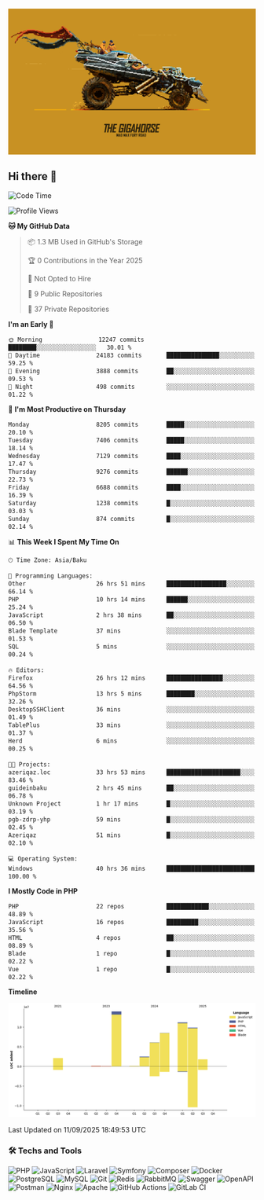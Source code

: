 <!--WALLPAPER-->
<p align='center'>
  <img src='assets/wallpapers/11.gif' alt='Banner'>
</p>
<!--/WALLPAPER-->

## Hi there 👋

<!--START_SECTION:waka-->
![Code Time](http://img.shields.io/badge/Code%20Time-270%20hrs%2051%20mins-blue)

![Profile Views](http://img.shields.io/badge/Profile%20Views-0-blue)

**🐱 My GitHub Data** 

> 📦 1.3 MB Used in GitHub's Storage 
 > 
> 🏆 0 Contributions in the Year 2025
 > 
> 🚫 Not Opted to Hire
 > 
> 📜 9 Public Repositories 
 > 
> 🔑 37 Private Repositories 
 > 
**I'm an Early 🐤** 

```text
🌞 Morning                12247 commits       ████████░░░░░░░░░░░░░░░░░   30.01 % 
🌆 Daytime                24183 commits       ███████████████░░░░░░░░░░   59.25 % 
🌃 Evening                3888 commits        ██░░░░░░░░░░░░░░░░░░░░░░░   09.53 % 
🌙 Night                  498 commits         ░░░░░░░░░░░░░░░░░░░░░░░░░   01.22 % 
```
📅 **I'm Most Productive on Thursday** 

```text
Monday                   8205 commits        █████░░░░░░░░░░░░░░░░░░░░   20.10 % 
Tuesday                  7406 commits        █████░░░░░░░░░░░░░░░░░░░░   18.14 % 
Wednesday                7129 commits        ████░░░░░░░░░░░░░░░░░░░░░   17.47 % 
Thursday                 9276 commits        ██████░░░░░░░░░░░░░░░░░░░   22.73 % 
Friday                   6688 commits        ████░░░░░░░░░░░░░░░░░░░░░   16.39 % 
Saturday                 1238 commits        █░░░░░░░░░░░░░░░░░░░░░░░░   03.03 % 
Sunday                   874 commits         █░░░░░░░░░░░░░░░░░░░░░░░░   02.14 % 
```


📊 **This Week I Spent My Time On** 

```text
🕑︎ Time Zone: Asia/Baku

💬 Programming Languages: 
Other                    26 hrs 51 mins      █████████████████░░░░░░░░   66.14 % 
PHP                      10 hrs 14 mins      ██████░░░░░░░░░░░░░░░░░░░   25.24 % 
JavaScript               2 hrs 38 mins       ██░░░░░░░░░░░░░░░░░░░░░░░   06.50 % 
Blade Template           37 mins             ░░░░░░░░░░░░░░░░░░░░░░░░░   01.53 % 
SQL                      5 mins              ░░░░░░░░░░░░░░░░░░░░░░░░░   00.24 % 

🔥 Editors: 
Firefox                  26 hrs 12 mins      ████████████████░░░░░░░░░   64.56 % 
PhpStorm                 13 hrs 5 mins       ████████░░░░░░░░░░░░░░░░░   32.26 % 
DesktopSSHClient         36 mins             ░░░░░░░░░░░░░░░░░░░░░░░░░   01.49 % 
TablePlus                33 mins             ░░░░░░░░░░░░░░░░░░░░░░░░░   01.37 % 
Herd                     6 mins              ░░░░░░░░░░░░░░░░░░░░░░░░░   00.25 % 

🐱‍💻 Projects: 
azeriqaz.loc             33 hrs 53 mins      █████████████████████░░░░   83.46 % 
guideinbaku              2 hrs 45 mins       ██░░░░░░░░░░░░░░░░░░░░░░░   06.78 % 
Unknown Project          1 hr 17 mins        █░░░░░░░░░░░░░░░░░░░░░░░░   03.19 % 
pgb-zdrp-yhp             59 mins             █░░░░░░░░░░░░░░░░░░░░░░░░   02.45 % 
Azeriqaz                 51 mins             █░░░░░░░░░░░░░░░░░░░░░░░░   02.10 % 

💻 Operating System: 
Windows                  40 hrs 36 mins      █████████████████████████   100.00 % 
```

**I Mostly Code in PHP** 

```text
PHP                      22 repos            ████████████░░░░░░░░░░░░░   48.89 % 
JavaScript               16 repos            █████████░░░░░░░░░░░░░░░░   35.56 % 
HTML                     4 repos             ██░░░░░░░░░░░░░░░░░░░░░░░   08.89 % 
Blade                    1 repo              █░░░░░░░░░░░░░░░░░░░░░░░░   02.22 % 
Vue                      1 repo              █░░░░░░░░░░░░░░░░░░░░░░░░   02.22 % 
```



**Timeline**

![Lines of Code chart](https://raw.githubusercontent.com/feridnesibzade/feridnesibzade/main/assets/bar_graph.png)


 Last Updated on 11/09/2025 18:49:53 UTC
<!--END_SECTION:waka-->

### 🛠️ Techs and Tools

![PHP](https://img.shields.io/badge/PHP-777BB4?style=for-the-badge&logo=php&logoColor=white)
![JavaScript](https://img.shields.io/badge/JavaScript-F7DF1E?style=for-the-badge&logo=javascript&logoColor=000)
![Laravel](https://img.shields.io/badge/Laravel-F55247?style=for-the-badge&logo=laravel&logoColor=white)
![Symfony](https://img.shields.io/badge/Symfony-000000?style=for-the-badge&logo=symfony&logoColor=white)
![Composer](https://img.shields.io/badge/Composer-885630?style=for-the-badge&logo=composer&logoColor=white)
![Docker](https://img.shields.io/badge/Docker-2496ED?style=for-the-badge&logo=docker&logoColor=white)
![PostgreSQL](https://img.shields.io/badge/PostgreSQL-4169E1?style=for-the-badge&logo=postgresql&logoColor=white)
![MySQL](https://img.shields.io/badge/MySQL-4479A1?style=for-the-badge&logo=mysql&logoColor=white)
![Git](https://img.shields.io/badge/Git-F05032?style=for-the-badge&logo=git&logoColor=white)
![Redis](https://img.shields.io/badge/Redis-DC382D?style=for-the-badge&logo=redis&logoColor=white)
![RabbitMQ](https://img.shields.io/badge/RabbitMQ-FF6600?style=for-the-badge&logo=rabbitmq&logoColor=white)
![Swagger](https://img.shields.io/badge/Swagger-85EA2D?style=for-the-badge&logo=swagger&logoColor=black)
![OpenAPI](https://img.shields.io/badge/OpenAPI-6BA539?style=for-the-badge&logo=openapiinitiative&logoColor=white)
![Postman](https://img.shields.io/badge/Postman-FF6C37?style=for-the-badge&logo=postman&logoColor=white)
![Nginx](https://img.shields.io/badge/Nginx-009639?style=for-the-badge&logo=nginx&logoColor=white)
![Apache](https://img.shields.io/badge/Apache-D22128?style=for-the-badge&logo=apache&logoColor=white)
![GitHub Actions](https://img.shields.io/badge/GitHub%20Actions-2088FF?style=for-the-badge&logo=githubactions&logoColor=white)
![GitLab CI](https://img.shields.io/badge/GitLab%20CI-FC6D26?style=for-the-badge&logo=gitlab&logoColor=white)

